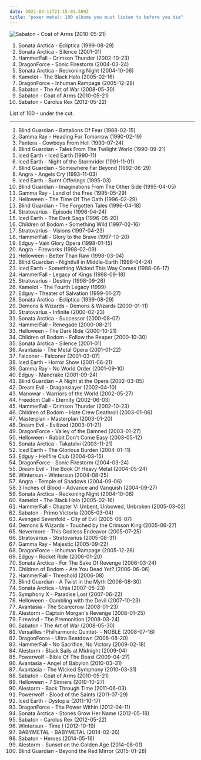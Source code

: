 ```yaml
---
date: 2021-04-11T21:15:01.509Z
title: "power metal: 100 albums you must listen to before you die"
---
```

![Sabaton - Coat of Arms (2010-05-21)](https://img.discogs.com/7-kMUmFdSyBS3gp0q5PgjHxrukA=/fit-in/310x300/filters:strip_icc():format(jpeg):mode_rgb():quality(90)/discogs-images/R-6408030-1418487180-9766.jpeg.jpg "Sabaton - Coat of Arms (2010-05-21)")
<ol class="albums">
<li data-cover="https://img.discogs.com/CaR0hAGxYwdPJprJhqkSijrOI4M=/fit-in/600x600/filters:strip_icc():format(jpeg):mode_rgb():quality(90)/discogs-images/R-9148979-1475657931-8185.jpeg.jpg" data-tags="power metal" role="button">Sonata Arctica - Ecliptica (1999-08-29)</li>
<li data-cover="https://img.discogs.com/NE8MbLeSqyI38QRActTLCnKZhgY=/fit-in/600x540/filters:strip_icc():format(jpeg):mode_rgb():quality(90)/discogs-images/R-4196283-1358239561-7690.jpeg.jpg" data-tags="power metal" role="button">Sonata Arctica - Silence (2001-01)</li>
<li data-cover="https://img.discogs.com/1-vKmbyVlW9TN7B4y9NS6WEd-zs=/fit-in/600x525/filters:strip_icc():format(jpeg):mode_rgb():quality(90)/discogs-images/R-8359429-1460066424-8916.jpeg.jpg" data-tags="power metal, heavy metal" role="button">HammerFall - Crimson Thunder (2002-10-23)</li>
<li data-cover="http://coverartarchive.org/release/9f34075b-ed8f-4582-bc65-29c8cd0dd662/13245906998-500.jpg" data-tags="power metal" role="button">DragonForce - Sonic Firestorm (2004-03-24)</li>
<li data-cover="https://img.discogs.com/NE8MbLeSqyI38QRActTLCnKZhgY=/fit-in/600x540/filters:strip_icc():format(jpeg):mode_rgb():quality(90)/discogs-images/R-4196283-1358239561-7690.jpeg.jpg" data-tags="power metal" role="button">Sonata Arctica - Reckoning Night (2004-10-06)</li>
<li data-cover="https://img.discogs.com/ZUZ86A3lUZawBsMX0zAAvQHU3h8=/fit-in/600x525/filters:strip_icc():format(jpeg):mode_rgb():quality(90)/discogs-images/R-4585588-1369145138-1043.jpeg.jpg" data-tags="power metal" role="button">Kamelot - The Black Halo (2005-02-16)</li>
<li data-cover="http://coverartarchive.org/release/0c651f89-8875-411a-b9cf-176d3056d79d/4621307167-500.jpg" data-tags="power metal" role="button">DragonForce - Inhuman Rampage (2005-12-28)</li>
<li data-cover="http://coverartarchive.org/release/bcb0bdfc-1a99-4478-9002-d6ab9e7353cc/24486169115-500.jpg" data-tags="power metal" role="button">Sabaton - The Art of War (2008-05-30)</li>
<li data-cover="https://img.discogs.com/7-kMUmFdSyBS3gp0q5PgjHxrukA=/fit-in/310x300/filters:strip_icc():format(jpeg):mode_rgb():quality(90)/discogs-images/R-6408030-1418487180-9766.jpeg.jpg" data-tags="power metal" role="button">Sabaton - Coat of Arms (2010-05-21)</li>
<li data-cover="http://coverartarchive.org/release/714ae6d3-196b-4c92-9825-797ddbb104af/12224155771-500.jpg" data-tags="power metal" role="button">Sabaton - Carolus Rex (2012-05-22)</li>
</ol>
List of 100 - under the cut.
<!-- more -->

_________________

<ol class="albums">
<li data-cover="http://coverartarchive.org/release/7365bb36-ce85-4472-9cd2-8aaf6e793e6e/7844379965-500.jpg" data-tags="speed metal" role="button">
Blind Guardian - Battalions Of Fear (1988-02-15)
</li>
<li data-cover="https://img.discogs.com/H7tCONZEF37aU5bk4T2kIMTNnbE=/fit-in/600x592/filters:strip_icc():format(jpeg):mode_rgb():quality(90)/discogs-images/R-11096505-1509797188-8988.jpeg.jpg" data-tags="power metal" role="button">
Gamma Ray - Heading For Tomorrow (1990-02-19)
</li>
<li data-cover="http://coverartarchive.org/release/d3b576ce-d867-4f65-8c7d-127da06b41a7/1211399834-500.jpg" data-tags="thrash metal, groove metal" role="button">
Pantera - Cowboys From Hell (1990-07-24)
</li>
<li data-cover="http://coverartarchive.org/release/ae908c04-9df5-4f10-8036-95c6733e2aa5/1280872808-500.jpg" data-tags="power metal" role="button">
Blind Guardian - Tales From The Twilight World (1990-09-21)
</li>
<li data-cover="https://img.discogs.com/Yrw5riiqgi8_R9X8mhYGqKxE2Fg=/fit-in/300x300/filters:strip_icc():format(jpeg):mode_rgb():quality(90)/discogs-images/R-5951190-1407186042-3873.jpeg.jpg" data-tags="power metal, thrash metal" role="button">
Iced Earth - Iced Earth (1990-11)
</li>
<li data-cover="http://coverartarchive.org/release/c31686ee-fa0c-3768-9339-09e913147253/1282237285-500.jpg" data-tags="power metal, heavy metal, thrash metal" role="button">
Iced Earth - Night of the Stormrider (1991-11-01)
</li>
<li data-cover="http://coverartarchive.org/release/99ea0a72-1d34-4172-95d9-36c8f305ab12/27527815932-500.jpg" data-tags="power metal" role="button">
Blind Guardian - Somewhere Far Beyond (1992-06-29)
</li>
<li data-cover="http://coverartarchive.org/release/050e7238-9751-4521-91b6-89c672eac590/6734728782-500.jpg" data-tags="power metal" role="button">
Angra - Angels Cry (1993-11-03)
</li>
<li data-cover="http://coverartarchive.org/release/8ed7f38a-8560-3b38-9929-e16a068ec713/7490434909-500.jpg" data-tags="power metal, heavy metal" role="button">
Iced Earth - Burnt Offerings (1995-03)
</li>
<li data-cover="http://coverartarchive.org/release/de0d36bc-fce4-4e93-afd1-08f9ebbdd775/6867304773-500.jpg" data-tags="power metal" role="button">
Blind Guardian - Imaginations From The Other Side (1995-04-05)
</li>
<li data-cover="http://coverartarchive.org/release/b77474b9-d4a5-4e54-9376-376be8f91e37/10070900174-500.jpg" data-tags="power metal" role="button">
Gamma Ray - Land of the Free (1995-05-29)
</li>
<li data-cover="https://img.discogs.com/vbdrkLzTvR2_GgbnxsKrDAbI91U=/fit-in/476x476/filters:strip_icc():format(jpeg):mode_rgb():quality(90)/discogs-images/R-4913814-1391351829-7493.jpeg.jpg" data-tags="power metal" role="button">
Helloween - The Time Of The Oath (1996-02-29)
</li>
<li data-cover="http://coverartarchive.org/release/e4a4e75b-18cf-3da8-92e8-6dc0be5a9918/7844681438-500.jpg" data-tags="power metal" role="button">
Blind Guardian - The Forgotten Tales (1996-04-18)
</li>
<li data-cover="https://img.discogs.com/Ehg1UWIR2LOFYC-zR-eaywAAbik=/fit-in/600x918/filters:strip_icc():format(jpeg):mode_rgb():quality(90)/discogs-images/R-6774225-1443346722-5599.jpeg.jpg" data-tags="power metal" role="button">
Stratovarius - Episode (1996-04-24)
</li>
<li data-cover="https://img.discogs.com/WeOpxeolCLMCOCFdIDxAM5TCnOk=/fit-in/600x516/filters:strip_icc():format(jpeg):mode_rgb():quality(90)/discogs-images/R-6092807-1446529825-4734.jpeg.jpg" data-tags="power metal" role="button">
Iced Earth - The Dark Saga (1996-05-20)
</li>
<li data-cover="http://coverartarchive.org/release/9ff322ef-5dac-4129-b67a-b101c30efaca/4259294119-500.jpg" data-tags="melodic death metal" role="button">
Children of Bodom - Something Wild (1997-02-16)
</li>
<li data-cover="https://img.discogs.com/rGk8JZTbq0cMG--FXbNcLhoGGGU=/fit-in/600x600/filters:strip_icc():format(jpeg):mode_rgb():quality(90)/discogs-images/R-467847-1529268889-6877.jpeg.jpg" data-tags="power metal" role="button">
Stratovarius - Visions (1997-04-23)
</li>
<li data-cover="https://img.discogs.com/zgQnPXdX_1IGwYpZaGUJ-15VAUw=/fit-in/600x600/filters:strip_icc():format(jpeg):mode_rgb():quality(90)/discogs-images/R-6296588-1585598536-4340.jpeg.jpg" data-tags="power metal" role="button">
HammerFall - Glory to the Brave (1997-10-20)
</li>
<li data-cover="https://img.discogs.com/fQnwI0aU_V5W90p504QELel7gsQ=/fit-in/600x589/filters:strip_icc():format(jpeg):mode_rgb():quality(90)/discogs-images/R-614448-1328826638.jpeg.jpg" data-tags="power metal" role="button">
Edguy - Vain Glory Opera (1998-01-15)
</li>
<li data-cover="https://img.discogs.com/aBvKEmTJVHuAUJwPP97OzhHzYeE=/fit-in/400x400/filters:strip_icc():format(jpeg):mode_rgb():quality(90)/discogs-images/R-3524203-1411202068-9110.jpeg.jpg" data-tags="power metal" role="button">
Angra - Fireworks (1998-02-09)
</li>
<li data-cover="https://img.discogs.com/67KhfobdL38psLKIIgP-HYS-fcI=/fit-in/600x524/filters:strip_icc():format(jpeg):mode_rgb():quality(90)/discogs-images/R-2417358-1482019010-1004.jpeg.jpg" data-tags="power metal" role="button">
Helloween - Better Than Raw (1998-03-04)
</li>
<li data-cover="http://coverartarchive.org/release/79a304b8-b5bc-4a61-82ac-6865cc67ee22/5453504019-500.jpg" data-tags="power metal" role="button">
Blind Guardian - Nightfall in Middle-Earth (1998-04-24)
</li>
<li data-cover="http://coverartarchive.org/release/a5c27001-6dba-31a8-9f71-d50d89b0348b/7450806557-500.jpg" data-tags="power metal, heavy metal" role="button">
Iced Earth - Something Wicked This Way Comes (1998-06-17)
</li>
<li data-cover="http://coverartarchive.org/release/f49c361e-fbac-4aac-b11d-a79dc7a8be73/1282074689-500.jpg" data-tags="power metal" role="button">
HammerFall - Legacy of Kings (1998-09-18)
</li>
<li data-cover="http://coverartarchive.org/release/3186a249-7d7a-495b-95c3-901877ed72c8/2137862723-500.jpg" data-tags="power metal" role="button">
Stratovarius - Destiny (1998-09-26)
</li>
<li data-cover="https://img.discogs.com/cUmOFPztRdAG2wv6wUYEemsptc0=/fit-in/306x500/filters:strip_icc():format(jpeg):mode_rgb():quality(90)/discogs-images/R-7110308-1433935129-1882.jpeg.jpg" data-tags="power metal" role="button">
Kamelot - The Fourth Legacy (1999)
</li>
<li data-cover="https://img.discogs.com/3R3MKE3t6Lf4Zn33WCjCe7jlHlU=/fit-in/500x500/filters:strip_icc():format(jpeg):mode_rgb():quality(90)/discogs-images/R-4520380-1367216737-2419.jpeg.jpg" data-tags="power metal" role="button">
Edguy - Theater of Salvation (1999-01-27)
</li>
<li data-cover="https://img.discogs.com/CaR0hAGxYwdPJprJhqkSijrOI4M=/fit-in/600x600/filters:strip_icc():format(jpeg):mode_rgb():quality(90)/discogs-images/R-9148979-1475657931-8185.jpeg.jpg" data-tags="power metal" role="button">
Sonata Arctica - Ecliptica (1999-08-29)
</li>
<li data-cover="https://img.discogs.com/DUuhcvDX-7L4TO6vwxhwHY79VtQ=/fit-in/600x596/filters:strip_icc():format(jpeg):mode_rgb():quality(90)/discogs-images/R-14373443-1573229582-5890.jpeg.jpg" data-tags="power metal" role="button">
Demons & Wizards - Demons & Wizards (2000-01-11)
</li>
<li data-cover="http://coverartarchive.org/release/82550065-2f56-4a1c-8b2a-c0362d499c05/1121197212-500.jpg" data-tags="power metal" role="button">
Stratovarius - Infinite (2000-02-23)
</li>
<li data-cover="http://coverartarchive.org/release/494fd0f7-5cb4-4e69-a1ad-f6df305e0ff6/8691948897-500.jpg" data-tags="power metal" role="button">
Sonata Arctica - Successor (2000-08-07)
</li>
<li data-cover="https://img.discogs.com/zgQnPXdX_1IGwYpZaGUJ-15VAUw=/fit-in/600x600/filters:strip_icc():format(jpeg):mode_rgb():quality(90)/discogs-images/R-6296588-1585598536-4340.jpeg.jpg" data-tags="power metal" role="button">
HammerFall - Renegade (2000-08-21)
</li>
<li data-cover="http://coverartarchive.org/release/351e5578-2bdd-452e-b4ba-b2d13518eeb1/6834755855-500.jpg" data-tags="power metal" role="button">
Helloween - The Dark Ride (2000-10-21)
</li>
<li data-cover="https://img.discogs.com/Iuh_3hhVbLW2FRcA4SxICKl_OzA=/fit-in/600x600/filters:strip_icc():format(jpeg):mode_rgb():quality(90)/discogs-images/R-2962012-1310060734.jpeg.jpg" data-tags="melodic death metal" role="button">
Children of Bodom - Follow the Reaper (2000-10-30)
</li>
<li data-cover="https://img.discogs.com/NE8MbLeSqyI38QRActTLCnKZhgY=/fit-in/600x540/filters:strip_icc():format(jpeg):mode_rgb():quality(90)/discogs-images/R-4196283-1358239561-7690.jpeg.jpg" data-tags="power metal" role="button">
Sonata Arctica - Silence (2001-01)
</li>
<li data-cover="http://coverartarchive.org/release/1e787755-4982-49f6-8e35-cbb7656c1116/17513910022-500.jpg" data-tags="power metal, symphonic metal" role="button">
Avantasia - The Metal Opera (2001-01-22)
</li>
<li data-cover="http://coverartarchive.org/release/64134afb-c1de-45f2-939e-a55b08478b97/7843364132-500.jpg" data-tags="power metal" role="button">
Falconer - Falconer (2001-03-07)
</li>
<li data-cover="https://img.discogs.com/WeOpxeolCLMCOCFdIDxAM5TCnOk=/fit-in/600x516/filters:strip_icc():format(jpeg):mode_rgb():quality(90)/discogs-images/R-6092807-1446529825-4734.jpeg.jpg" data-tags="power metal" role="button">
Iced Earth - Horror Show (2001-06-21)
</li>
<li data-cover="http://coverartarchive.org/release/0ae31164-0811-48b4-85a3-5763dcf8493c/25711256662-500.jpg" data-tags="power metal" role="button">
Gamma Ray - No World Order (2001-09-10)
</li>
<li data-cover="https://img.discogs.com/fQnwI0aU_V5W90p504QELel7gsQ=/fit-in/600x589/filters:strip_icc():format(jpeg):mode_rgb():quality(90)/discogs-images/R-614448-1328826638.jpeg.jpg" data-tags="power metal" role="button">
Edguy - Mandrake (2001-09-24)
</li>
<li data-cover="http://coverartarchive.org/release/fb4a053e-7139-49e4-9aa6-bf1f29299b3c/1633190014-500.jpg" data-tags="power metal" role="button">
Blind Guardian - A Night at the Opera (2002-03-05)
</li>
<li data-cover="http://coverartarchive.org/release/48f96bea-8bb4-4522-ad41-497590121c7b/14160241341-500.jpg" data-tags="power metal, heavy metal" role="button">
Dream Evil - Dragonslayer (2002-04-10)
</li>
<li data-cover="http://coverartarchive.org/release/a0d8f3e3-58f8-4990-908a-1158dd70d9c2/5961013286-500.jpg" data-tags="heavy metal" role="button">
Manowar - Warriors of the World (2002-05-27)
</li>
<li data-cover="http://coverartarchive.org/release/8f9630af-1876-4a77-a33e-9d4cdca35ec0/17223666119-500.jpg" data-tags="power metal" role="button">
Freedom Call - Eternity (2002-06-03)
</li>
<li data-cover="https://img.discogs.com/1-vKmbyVlW9TN7B4y9NS6WEd-zs=/fit-in/600x525/filters:strip_icc():format(jpeg):mode_rgb():quality(90)/discogs-images/R-8359429-1460066424-8916.jpeg.jpg" data-tags="power metal, heavy metal" role="button">
HammerFall - Crimson Thunder (2002-10-23)
</li>
<li data-cover="http://coverartarchive.org/release/fa0410bd-35e3-43de-aa19-efa559a485b3/3192372073-500.jpg" data-tags="melodic death metal" role="button">
Children of Bodom - Hate Crew Deathroll (2003-01-06)
</li>
<li data-cover="https://img.discogs.com/EebFe5We3UO2zqXT6tD2nar8ZbQ=/fit-in/500x500/filters:strip_icc():format(jpeg):mode_rgb():quality(90)/discogs-images/R-3856397-1347059602-8973.jpeg.jpg" data-tags="power metal" role="button">
Masterplan - Masterplan (2003-01-20)
</li>
<li data-cover="http://coverartarchive.org/release/652d0615-7a3a-45ff-a25a-e93a7debf66f/14160274851-500.jpg" data-tags="power metal, heavy metal" role="button">
Dream Evil - Evilized (2003-01-21)
</li>
<li data-cover="https://img.discogs.com/lTfVC2Yd0qirT1ojk-KSuJmIBlk=/fit-in/500x500/filters:strip_icc():format(jpeg):mode_rgb():quality(90)/discogs-images/R-3132626-1317270178.jpeg.jpg" data-tags="power metal" role="button">
DragonForce - Valley of the Damned (2003-01-27)
</li>
<li data-cover="https://img.discogs.com/67KhfobdL38psLKIIgP-HYS-fcI=/fit-in/600x524/filters:strip_icc():format(jpeg):mode_rgb():quality(90)/discogs-images/R-2417358-1482019010-1004.jpeg.jpg" data-tags="power metal" role="button">
Helloween - Rabbit Don't Come Easy (2003-05-12)
</li>
<li data-cover="http://coverartarchive.org/release/a451a0f9-d759-4fc6-8a10-3b9794e9216c/10591666065-500.jpg" data-tags="power metal" role="button">
Sonata Arctica - Takatalvi (2003-11-21)
</li>
<li data-cover="http://coverartarchive.org/release/67511813-9166-4d72-891d-a05e4cef108e/8414889362-500.jpg" data-tags="power metal, heavy metal" role="button">
Iced Earth - The Glorious Burden (2004-01-11)
</li>
<li data-cover="https://img.discogs.com/WhXhokiV8v5L7DdSwHdN_qfBWro=/fit-in/600x599/filters:strip_icc():format(jpeg):mode_rgb():quality(90)/discogs-images/R-614825-1161947856.jpeg.jpg" data-tags="power metal" role="button">
Edguy - Hellfire Club (2004-03-15)
</li>
<li data-cover="http://coverartarchive.org/release/9f34075b-ed8f-4582-bc65-29c8cd0dd662/13245906998-500.jpg" data-tags="power metal" role="button">
DragonForce - Sonic Firestorm (2004-03-24)
</li>
<li data-cover="http://coverartarchive.org/release/25d1deb9-d696-4291-bd0c-4c8edf976de4/997844203-500.jpg" data-tags="power metal, heavy metal" role="button">
Dream Evil - The Book Of Heavy Metal (2004-05-24)
</li>
<li data-cover="http://coverartarchive.org/release/b4f9f593-9df6-4b7c-90c9-94fac1e96ef5/24755686201-500.jpg" data-tags="melodic death metal" role="button">
Wintersun - Wintersun (2004-08-25)
</li>
<li data-cover="http://coverartarchive.org/release/b0839b8b-a0c8-3966-b567-93e3ffa00155/10455552232-500.jpg" data-tags="power metal" role="button">
Angra - Temple of Shadows (2004-09-06)
</li>
<li data-cover="http://coverartarchive.org/release/2729a116-d5a4-4e20-9f93-1145c0a53c5b/5848092088-500.jpg" data-tags="heavy metal, power metal" role="button">
3 Inches of Blood - Advance and Vanquish (2004-09-27)
</li>
<li data-cover="https://img.discogs.com/NE8MbLeSqyI38QRActTLCnKZhgY=/fit-in/600x540/filters:strip_icc():format(jpeg):mode_rgb():quality(90)/discogs-images/R-4196283-1358239561-7690.jpeg.jpg" data-tags="power metal" role="button">
Sonata Arctica - Reckoning Night (2004-10-06)
</li>
<li data-cover="https://img.discogs.com/ZUZ86A3lUZawBsMX0zAAvQHU3h8=/fit-in/600x525/filters:strip_icc():format(jpeg):mode_rgb():quality(90)/discogs-images/R-4585588-1369145138-1043.jpeg.jpg" data-tags="power metal" role="button">
Kamelot - The Black Halo (2005-02-16)
</li>
<li data-cover="https://img.discogs.com/zgQnPXdX_1IGwYpZaGUJ-15VAUw=/fit-in/600x600/filters:strip_icc():format(jpeg):mode_rgb():quality(90)/discogs-images/R-6296588-1585598536-4340.jpeg.jpg" data-tags="power metal" role="button">
HammerFall - Chapter V: Unbent, Unbowed, Unbroken (2005-03-02)
</li>
<li data-cover="http://coverartarchive.org/release/47332f21-e56f-485f-a353-df65e2478e49/5389029177-500.jpg" data-tags="power metal" role="button">
Sabaton - Primo Victoria (2005-03-04)
</li>
<li data-cover="http://coverartarchive.org/release/4f7c1a59-92b1-4ba7-919f-b61a3b4b8d2a/12051036941-500.jpg" data-tags="metal, hard rock" role="button">
Avenged Sevenfold - City of Evil (2005-06-07)
</li>
<li data-cover="http://coverartarchive.org/release/98ec9bed-7912-3faa-994d-39b045c2842d/4309139312-500.jpg" data-tags="power metal" role="button">
Demons & Wizards - Touched by the Crimson King (2005-06-27)
</li>
<li data-cover="http://coverartarchive.org/release/b0f0b904-5b74-39d2-92a6-8005d253f5ca/20086650973-500.jpg" data-tags="progressive metal, thrash metal" role="button">
Nevermore - This Godless Endeavor (2005-07-25)
</li>
<li data-cover="http://coverartarchive.org/release/989617a5-fd35-3119-a1b2-d369504325ca/2137869058-500.jpg" data-tags="power metal" role="button">
Stratovarius - Stratovarius (2005-08-31)
</li>
<li data-cover="http://coverartarchive.org/release/295a0816-ab5f-4fd0-a09f-c6055805ce16/14222280979-500.jpg" data-tags="power metal" role="button">
Gamma Ray - Majestic (2005-09-22)
</li>
<li data-cover="http://coverartarchive.org/release/0c651f89-8875-411a-b9cf-176d3056d79d/4621307167-500.jpg" data-tags="power metal" role="button">
DragonForce - Inhuman Rampage (2005-12-28)
</li>
<li data-cover="http://coverartarchive.org/release/4ffeaf25-cb9c-4f23-a6e6-17079b91b3eb/3921954025-500.jpg" data-tags="power metal" role="button">
Edguy - Rocket Ride (2006-01-20)
</li>
<li data-cover="http://coverartarchive.org/release/05a01238-7c55-3350-b66d-f69f839f6cae/4742571296-500.jpg" data-tags="power metal" role="button">
Sonata Arctica - For The Sake Of Revenge (2006-03-24)
</li>
<li data-cover="http://coverartarchive.org/release/0c087098-f0ef-4291-b12f-55305d11cfc2/28879561332-500.jpg" data-tags="melodic death metal" role="button">
Children of Bodom - Are You Dead Yet? (2006-06-06)
</li>
<li data-cover="http://coverartarchive.org/release/8f2602ad-224e-42d1-ad43-186883766a95/22298558263-500.jpg" data-tags="power metal" role="button">
HammerFall - Threshold (2006-08)
</li>
<li data-cover="http://coverartarchive.org/release/aadad9c8-6abd-4b27-816b-1c904c58533d/1484443030-500.jpg" data-tags="power metal" role="button">
Blind Guardian - A Twist in the Myth (2006-08-30)
</li>
<li data-cover="http://coverartarchive.org/release/31f67aec-002f-4b54-9aec-ae39095c7992/22559397129-500.jpg" data-tags="power metal" role="button">
Sonata Arctica - Unia (2007-05-23)
</li>
<li data-cover="https://img.discogs.com/5vy2hHgKoje6nFvIPSpCvY2jMoA=/fit-in/600x439/filters:strip_icc():format(jpeg):mode_rgb():quality(90)/discogs-images/R-16490664-1608061264-7713.jpeg.jpg" data-tags="progressive metal" role="button">
Symphony X - Paradise Lost (2007-06-22)
</li>
<li data-cover="http://coverartarchive.org/release/c3212ee8-b50d-3511-b830-19bad4070c3d/20719326770-500.jpg" data-tags="power metal" role="button">
Helloween - Gambling with the Devil (2007-10-23)
</li>
<li data-cover="http://coverartarchive.org/release/cf68f77f-7e28-4afb-b51e-e15b42a86a3e/8143822806-500.jpg" data-tags="power metal" role="button">
Avantasia - The Scarecrow (2008-01-23)
</li>
<li data-cover="http://coverartarchive.org/release/61addf0d-1165-47e7-9665-a3eec9d0cf6f/2634516991-500.jpg" data-tags="folk metal, pirate metal" role="button">
Alestorm - Captain Morgan's Revenge (2008-01-25)
</li>
<li data-cover="http://coverartarchive.org/release/4106c5e2-d1ec-47d8-9676-22167b3667b9/14972188877-500.jpg" data-tags="power metal" role="button">
Firewind - The Premonition (2008-03-24)
</li>
<li data-cover="http://coverartarchive.org/release/bcb0bdfc-1a99-4478-9002-d6ab9e7353cc/24486169115-500.jpg" data-tags="power metal" role="button">
Sabaton - The Art of War (2008-05-30)
</li>
<li data-cover="https://via.placeholder.com/450" data-tags="symphonic metal, power metal" role="button">
Versailles -Philharmonic Quintet- - NOBLE (2008-07-16)
</li>
<li data-cover="https://img.discogs.com/jhIpxvsl_DaZCKiuOs4P3s_ldbA=/fit-in/600x542/filters:strip_icc():format(jpeg):mode_rgb():quality(90)/discogs-images/R-14191914-1569597066-6966.jpeg.jpg" data-tags="power metal" role="button">
DragonForce - Ultra Beatdown (2008-08-20)
</li>
<li data-cover="http://coverartarchive.org/release/36039c76-34a4-4050-8498-07c56d2a41ae/1282071934-500.jpg" data-tags="power metal, heavy metal" role="button">
HammerFall - No Sacrifice, No Victory (2009-02-18)
</li>
<li data-cover="http://coverartarchive.org/release/385ad8b3-cee4-36c6-869d-61ee12a65648/15392267057-500.jpg" data-tags="folk metal, power metal, pirate metal" role="button">
Alestorm - Black Sails at Midnight (2009-04)
</li>
<li data-cover="http://coverartarchive.org/release/0b82be3f-5e1b-4e4b-b2f0-d6db9056b183/11058782239-500.jpg" data-tags="power metal" role="button">
Powerwolf - Bible Of The Beast (2009-04-27)
</li>
<li data-cover="http://coverartarchive.org/release/57948363-574a-4bd7-bdda-05e8621ef4dc/24801393195-500.jpg" data-tags="power metal" role="button">
Avantasia - Angel of Babylon (2010-03-31)
</li>
<li data-cover="http://coverartarchive.org/release/df5bf691-a022-4906-9b9e-b94902479ac5/17061803038-500.jpg" data-tags="power metal" role="button">
Avantasia - The Wicked Symphony (2010-03-31)
</li>
<li data-cover="https://img.discogs.com/7-kMUmFdSyBS3gp0q5PgjHxrukA=/fit-in/310x300/filters:strip_icc():format(jpeg):mode_rgb():quality(90)/discogs-images/R-6408030-1418487180-9766.jpeg.jpg" data-tags="power metal" role="button">
Sabaton - Coat of Arms (2010-05-21)
</li>
<li data-cover="http://coverartarchive.org/release/b60901a1-4012-47f1-9524-b0c09939d00a/8368452395-500.jpg" data-tags="power metal" role="button">
Helloween - 7 Sinners (2010-10-27)
</li>
<li data-cover="http://coverartarchive.org/release/c60322e5-8598-41b4-b019-180a0080b335/27850943118-500.jpg" data-tags="folk metal" role="button">
Alestorm - Back Through Time (2011-06-03)
</li>
<li data-cover="http://coverartarchive.org/release/3c0f0ece-6477-47f4-a158-4d21d809d007/11058813454-500.jpg" data-tags="power metal" role="button">
Powerwolf - Blood of the Saints (2011-07-29)
</li>
<li data-cover="http://coverartarchive.org/release/7f25344f-f18f-44ad-8764-e366eb09b776/7497289831-500.jpg" data-tags="power metal" role="button">
Iced Earth - Dystopia (2011-10-17)
</li>
<li data-cover="https://img.discogs.com/lTfVC2Yd0qirT1ojk-KSuJmIBlk=/fit-in/500x500/filters:strip_icc():format(jpeg):mode_rgb():quality(90)/discogs-images/R-3132626-1317270178.jpeg.jpg" data-tags="power metal" role="button">
DragonForce - The Power Within (2012-04-11)
</li>
<li data-cover="http://coverartarchive.org/release/f0c7b58e-cd77-43d8-bc8a-fee6ac070520/17667773275-500.jpg" data-tags="power metal" role="button">
Sonata Arctica - Stones Grow Her Name (2012-05-18)
</li>
<li data-cover="http://coverartarchive.org/release/714ae6d3-196b-4c92-9825-797ddbb104af/12224155771-500.jpg" data-tags="power metal" role="button">
Sabaton - Carolus Rex (2012-05-22)
</li>
<li data-cover="http://coverartarchive.org/release/604eb43a-153c-4b63-92e6-ae59eca19505/2175641483-500.jpg" data-tags="melodic death metal, symphonic metal, progressive blackened homoerotic weeaboo metal, leather daddy rape soundtrack, misanthropic gay romance nostalgia metal, neo-erotic spandex metal" role="button">
Wintersun - Time I (2012-10-19)
</li>
<li data-cover="http://coverartarchive.org/release/e5c0f2cc-692c-46e2-af7d-4404c95e1550/6434003625-500.jpg" data-tags="metal, j-pop, kawaii metal" role="button">
BABYMETAL - BABYMETAL (2014-02-26)
</li>
<li data-cover="http://coverartarchive.org/release/f1dee7c7-0896-480e-9d3b-a73fdfa4feb5/13186707091-500.jpg" data-tags="power metal" role="button">
Sabaton - Heroes (2014-05-16)
</li>
<li data-cover="http://coverartarchive.org/release/688c6472-0cb6-4f11-92be-c2685ce33702/8049734118-500.jpg" data-tags="folk metal, power metal" role="button">
Alestorm - Sunset on the Golden Age (2014-08-01)
</li>
<li data-cover="http://coverartarchive.org/release/4e9772d7-04c9-471d-b9e4-f5f90724b8ee/9026038350-500.jpg" data-tags="power metal" role="button">
Blind Guardian - Beyond the Red Mirror (2015-01-28)
</li>
</ol>